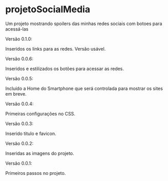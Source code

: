 # projetoSocialMedia
 Um projeto mostrando spoilers das minhas redes sociais com botoes para acessá-las

Versão 0.1.0:

Inseridos os links para as redes. Versão usável.


Versão 0.0.6:

Inseridos e estilizados os botões para acessar as redes.


Versão 0.0.5:

Incluído a Home do Smartphone que será controlada para mostrar os sites em breve.


Versão 0.0.4:

Primeiras configurações no CSS.


Versão 0.0.3:

Inserido titulo e favicon.


Versão 0.0.2:

Inseridas as imagens do projeto.


Versão 0.0.1:

Primeiros passos no projeto.